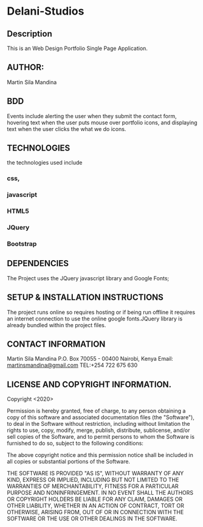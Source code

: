 # Delani-Studios
## Description
This is an Web Design Portfolio Single Page Application.
## AUTHOR:
Martin Sila Mandina
## BDD
Events include alerting the user when they submit the contact form, hovering text when the user puts mouse over portfolio icons, and displaying text when the user clicks the what we do icons.
## TECHNOLOGIES
the technologies used include
### css,
### javascript
### HTML5
### JQuery
### Bootstrap
## DEPENDENCIES
The Project uses the JQuery javascript library and Google Fonts;
## SETUP & INSTALLATION INSTRUCTIONS
The project runs online so requires hosting or if being run offline it requires an internet connection to use the online google fonts.JQuery library is already bundled within the project files.
## CONTACT INFORMATION
Martin Sila Mandina
P.O. Box 70055 - 00400 Nairobi, Kenya
Email: martinsmandina@gmail.com
TEL:+254 722 675 630
## LICENSE AND COPYRIGHT INFORMATION.
Copyright <2020> <Martin Sila Mandina>

Permission is hereby granted, free of charge, to any person obtaining a copy of this software and associated documentation files (the "Software"), to deal in the Software without restriction, including without limitation the rights to use, copy, modify, merge, publish, distribute, sublicense, and/or sell copies of the Software, and to permit persons to whom the Software is furnished to do so, subject to the following conditions:

The above copyright notice and this permission notice shall be included in all copies or substantial portions of the Software.

THE SOFTWARE IS PROVIDED "AS IS", WITHOUT WARRANTY OF ANY KIND, EXPRESS OR IMPLIED, INCLUDING BUT NOT LIMITED TO THE WARRANTIES OF MERCHANTABILITY, FITNESS FOR A PARTICULAR PURPOSE AND NONINFRINGEMENT. IN NO EVENT SHALL THE AUTHORS OR COPYRIGHT HOLDERS BE LIABLE FOR ANY CLAIM, DAMAGES OR OTHER LIABILITY, WHETHER IN AN ACTION OF CONTRACT, TORT OR OTHERWISE, ARISING FROM, OUT OF OR IN CONNECTION WITH THE SOFTWARE OR THE USE OR OTHER DEALINGS IN THE SOFTWARE.
